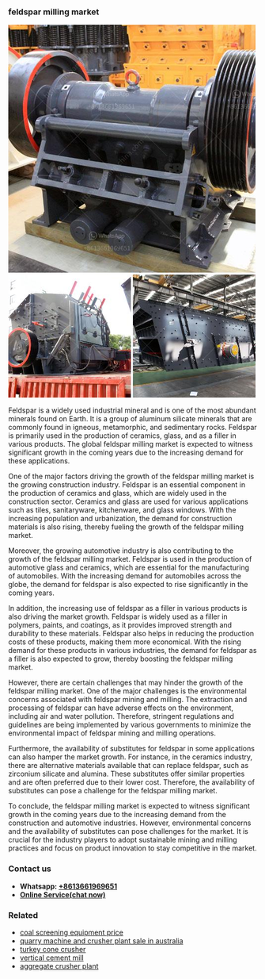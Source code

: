 <h3>feldspar milling market</h3><img src='1702260294.jpg' alt=''><p>Feldspar is a widely used industrial mineral and is one of the most abundant minerals found on Earth. It is a group of aluminum silicate minerals that are commonly found in igneous, metamorphic, and sedimentary rocks. Feldspar is primarily used in the production of ceramics, glass, and as a filler in various products. The global feldspar milling market is expected to witness significant growth in the coming years due to the increasing demand for these applications.</p><p>One of the major factors driving the growth of the feldspar milling market is the growing construction industry. Feldspar is an essential component in the production of ceramics and glass, which are widely used in the construction sector. Ceramics and glass are used for various applications such as tiles, sanitaryware, kitchenware, and glass windows. With the increasing population and urbanization, the demand for construction materials is also rising, thereby fueling the growth of the feldspar milling market.</p><p>Moreover, the growing automotive industry is also contributing to the growth of the feldspar milling market. Feldspar is used in the production of automotive glass and ceramics, which are essential for the manufacturing of automobiles. With the increasing demand for automobiles across the globe, the demand for feldspar is also expected to rise significantly in the coming years.</p><p>In addition, the increasing use of feldspar as a filler in various products is also driving the market growth. Feldspar is widely used as a filler in polymers, paints, and coatings, as it provides improved strength and durability to these materials. Feldspar also helps in reducing the production costs of these products, making them more economical. With the rising demand for these products in various industries, the demand for feldspar as a filler is also expected to grow, thereby boosting the feldspar milling market.</p><p>However, there are certain challenges that may hinder the growth of the feldspar milling market. One of the major challenges is the environmental concerns associated with feldspar mining and milling. The extraction and processing of feldspar can have adverse effects on the environment, including air and water pollution. Therefore, stringent regulations and guidelines are being implemented by various governments to minimize the environmental impact of feldspar mining and milling operations.</p><p>Furthermore, the availability of substitutes for feldspar in some applications can also hamper the market growth. For instance, in the ceramics industry, there are alternative materials available that can replace feldspar, such as zirconium silicate and alumina. These substitutes offer similar properties and are often preferred due to their lower cost. Therefore, the availability of substitutes can pose a challenge for the feldspar milling market.</p><p>To conclude, the feldspar milling market is expected to witness significant growth in the coming years due to the increasing demand from the construction and automotive industries. However, environmental concerns and the availability of substitutes can pose challenges for the market. It is crucial for the industry players to adopt sustainable mining and milling practices and focus on product innovation to stay competitive in the market.</p><h3>Contact us</h3><ul><li><strong>Whatsapp:&nbsp;<a href="https://wa.me/8613661969651">+8613661969651</a></strong></li><li><a href="https://swt.shibang-china.com/?git&amp;zhl&amp;feldspar milling market"><strong>Online Service(chat now)</strong></a></li></ul><h3>Related</h3><ul><li><a href='coal screening equipment price.md'>coal screening equipment price</a></li><li><a href='quarry machine and crusher plant sale in australia.md'>quarry machine and crusher plant sale in australia</a></li><li><a href='turkey cone crusher.md'>turkey cone crusher</a></li><li><a href='vertical cement mill.md'>vertical cement mill</a></li><li><a href='aggregate crusher plant.md'>aggregate crusher plant</a></li></ul>
